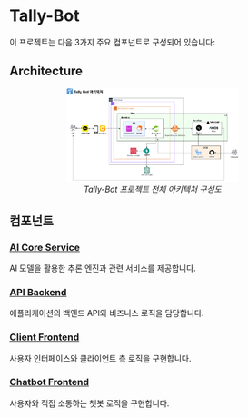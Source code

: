 # Tally-Bot

이 프로젝트는 다음 3가지 주요 컴포넌트로 구성되어 있습니다:

## Architecture

<p align="center">
  <img src="./.drawio/tally-bot.drawio.png" alt="시스템 구성도" width="60%" height="60%">
  <br>
  <em>Tally-Bot 프로젝트 전체 아키텍처 구성도</em>
</p>

## 컴포넌트

### [AI Core Service](./ai-core-service/README.md)

AI 모델을 활용한 추론 엔진과 관련 서비스를 제공합니다.

### [API Backend](./api-backend/README.md)

애플리케이션의 백엔드 API와 비즈니스 로직을 담당합니다.

### [Client Frontend](./client-frontend/README.md)

사용자 인터페이스와 클라이언트 측 로직을 구현합니다.

### [Chatbot Frontend](./chatbot-frontend/README.md)

사용자와 직접 소통하는 챗봇 로직을 구현합니다.
